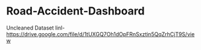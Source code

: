 # Road-Accident-Dashboard

Uncleaned Dataset linl- https://drive.google.com/file/d/1tUXGQ7Oh1dOpFRnSxztin5QqZrhCjT9S/view
